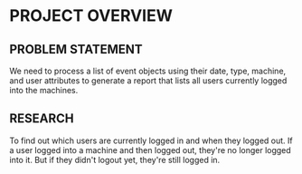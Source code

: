 # PROJECT OVERVIEW

## PROBLEM STATEMENT

We need to process a list of event objects using their date, type, machine, and user attributes to generate a report that lists all users currently logged into the machines.

## RESEARCH

To find out which users are currently logged in and when they logged out. If a user logged into a machine and then logged out, they're no longer logged into it. But if they didn't logout yet, they're still logged in.

